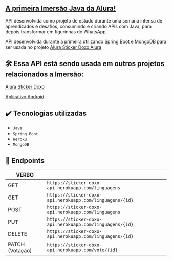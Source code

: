 ## [A primeira Imersão Java da Alura!](https://youtu.be/WdT90ffB-0Q)

API desenvolvida como projeto de estudo durante uma semana intensa de aprendizados e desafios, consumindo e criando APIs com Java, para depois transformar em figurinhas do WhatsApp.

API desenvolvida durante a primeira utilizando Spring Boot e MongoDB para ser usada no projeto [Alura Sticker Doxo Alura](https://github.com/git-jr/sticker-doxo-alura)

## 🛠️ Essa API está sendo usada em outros projetos relacionados a Imersão:
[Alura Sticker Doxo](https://github.com/git-jr/sticker-doxo-alura)

[Aplicativo Android](https://github.com/git-jr/DevHub/tree/api-alura)

## ✔️ Tecnologias utilizadas
- `Java`
- `Spring Boot`
- `Heroku`
- `MongoDB`

## 🎯 Endpoints

| VERBO   |  |
| ---    | ---       |
| GET  | `https://sticker-doxo-api.herokuapp.com/linguagens`          |
| GET  | `https://sticker-doxo-api.herokuapp.com/linguagens/{id}`     |
| POST | `https://sticker-doxo-api.herokuapp.com/linguagens`          |
| PUT  | `https://sticker-doxo-api.herokuapp.com/linguagens/{id}`     |
| DELETE  | `https://sticker-doxo-api.herokuapp.com/linguagens/{id}`     |
| PATCH (Votação)  |    `https://sticker-doxo-api.herokuapp.com/vote/{id}`|

